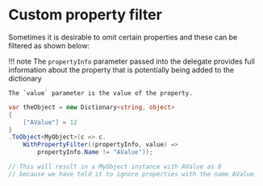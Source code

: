 # Custom property filter

Sometimes it is desirable to omit certain properties and these can be filtered as shown below:

!!! note
    The `propertyInfo` parameter passed into the delegate provides full information
    about the property that is potentially being added to the dictionary

    The `value` parameter is the value of the property.

```csharp  { data-fiddle="LsiRsk" }
var theObject = new Dictionary<string, object>
{
    ["AValue"] = 12
}
.ToObject<MyObject>(c => c.
    WithPropertyFilter((propertyInfo, value) => 
        propertyInfo.Name != "AValue"));

// This will result in a MyObject instance with AValue as 0 
// because we have told it to ignore properties with the name AValue
```
